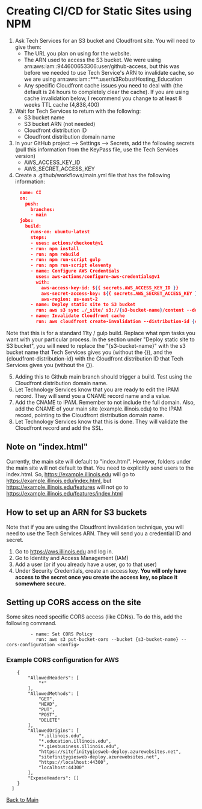 # Creating CI/CD for Static Sites using NPM

1. Ask Tech Services for an S3 bucket and Cloudfront site. You will need to give them:
     * The URL you plan on using for the website. 
     * The ARN used to access the S3 bucket. We were using arn:aws:iam::944600653306:user/github-access, but this was before we needed to use Tech Service's ARN to invalidate cache, so we are using arn:aws:iam::***:user/s3RobustHosting_Education
     * Any specific Cloudfront cache issues you need to deal with (the default is 24 hours to completely clear the cache). If you are using cache invalidation below, I recommend you change to at least 8 weeks TTL cache (4,838,400)
2. Wait for Tech Services to return with the following:
     * S3 bucket name
     * S3 bucket ARN (not needed)
     * Cloudfront distribution ID
     * Cloudfront distribution domain name
3. In your GitHub project --> Settings --> Secrets, add the following secrets (pull this information from the KeyPass file, use the Tech Services version)
     * AWS_ACCESS_KEY_ID 
     * AWS_SECRET_ACCESS_KEY
4. Create a .github/workflows/main.yml file that has the following information:
     
```json
     name: CI
     on:
       push:
         branches:
         - main
     jobs:
       build:
         runs-on: ubuntu-latest
         steps:
         - uses: actions/checkout@v1
         - run: npm install
         - run: npm rebuild
         - run: npm run-script gulp
         - run: npm run-script eleventy
         - name: Configure AWS Credentials
           uses: aws-actions/configure-aws-credentials@v1
           with:
             aws-access-key-id: ${{ secrets.AWS_ACCESS_KEY_ID }}
             aws-secret-access-key: ${{ secrets.AWS_SECRET_ACCESS_KEY }}
             aws-region: us-east-2
         - name: Deploy static site to S3 bucket
           run: aws s3 sync ./_site/ s3://{s3-bucket-name}/content --delete --acl bucket-owner-full-control
         - name: Invalidate Cloudfront cache
           run: aws cloudfront create-invalidation --distribution-id {cloudfront-distribution-id} --paths "/*"
```
Note that this is for a standard 11ty / gulp build. Replace what npm tasks you want with your particular process. In the section under "Deploy static site to S3 bucket", you will need to replace the "{s3-bucket-name}" with the s3 bucket name that Tech Services gives you (without the {}), and the {cloudfront-distribution-id} with the Cloudfront distribution ID that Tech Services gives you (without the {}). 

5. Adding this to Github main branch should trigger a build. Test using the Cloudfront distribution domain name. 
6. Let Technology Services know that you are ready to edit the IPAM record. They will send you a CNAME record name and a value.
7. Add the CNAME to IPAM. Remember to not include the full domain. Also, add the CNAME of your main site (example.illinois.edu) to the IPAM record, pointing to the Cloudfront distribution domain name.
8. Let Technology Services know that this is done. They will validate the Cloudfront record and add the SSL.

## Note on "index.html"

Currently, the main site will default to "index.html". However, folders under the main site will not default to that. You need to explicitly send users to the index.html. So, https://example.illinois.edu will go to https://example.illinois.edu/index.html, but https://example.illinois.edu/features will not go to https://example.illinois.edu/features/index.html

## How to set up an ARN for S3 buckets

Note that if you are using the Cloudfront invalidation technique, you will need to use the Tech Services ARN. They will send you a credential ID and secret. 

1. Go to https://aws.illinois.edu and log in. 
2. Go to Identity and Access Management (IAM)
3. Add a user (or if you already have a user, go to that user)
4. Under Security Credentials, create an access key. **You will only have access to the secret once you create the access key, so place it somewhere secure.**

## Setting up CORS access on the site

Some sites need specific CORS access (like CDNs). To do this, add the following command.

```
         - name: Set CORS Policy
           run: aws s3 put-bucket-cors --bucket {s3-bucket-name} --cors-configuration <config>
```
### Example CORS configuration for AWS

```[
    {
        "AllowedHeaders": [
            "*"
        ],
        "AllowedMethods": [
            "GET",
            "HEAD",
            "PUT",
            "POST",
            "DELETE"
        ],
        "AllowedOrigins": [
            "*.illinois.edu",
            "*.education.illinois.edu",
            "*.giesbusiness.illinois.edu",
            "https://sitefinitygiesweb-deploy.azurewebsites.net",
            "sitefinitygiesweb-deploy.azurewebsites.net",
            "https://localhost:44300",
            "localhost:44300"
        ],
        "ExposeHeaders": []
    }
  ]
```

[Back to Main](https://github.com/itpartnersillinois/tutorial/blob/main/README.md)
